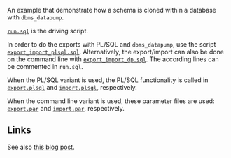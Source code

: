 An example that demonstrate how a schema is cloned within a database with `dbms_datapump`.

[`run.sql`](https://github.com/ReneNyffenegger/oracle-patterns/blob/master/Installed/dbms/datapump/clone_schema/run.sql) is the driving script.

In order to do the exports with PL/SQL and `dbms_datapump`, use the script
[`export_import_plsql.sql`](https://github.com/ReneNyffenegger/oracle-patterns/blob/master/Installed/dbms/datapump/clone_schema/export_import_plsql.sql). Alternatively, the export/import can also be done on the command line with
[`export_import_dp.sql`](https://github.com/ReneNyffenegger/oracle-patterns/blob/master/Installed/dbms/datapump/clone_schema/export_import_dp.sql).
The according lines can be commented in `run.sql`.

When the PL/SQL variant is used, the PL/SQL functionality is called in
[`export.plsql`](https://github.com/ReneNyffenegger/oracle-patterns/blob/master/Installed/dbms/datapump/clone_schema/export.plsql) and
[`import.plsql`](https://github.com/ReneNyffenegger/oracle-patterns/blob/master/Installed/dbms/datapump/clone_schema/import.plsql), respectively.

When the command line variant is used, these parameter files are used:
[`export.par`](https://github.com/ReneNyffenegger/oracle-patterns/blob/master/Installed/dbms/datapump/clone_schema/export.par) and
[`import.par`](https://github.com/ReneNyffenegger/oracle-patterns/blob/master/Installed/dbms/datapump/clone_schema/import.par), respectively.

## Links

See also [this blog post](http://renenyffenegger.blogspot.ch/2015/02/cloning-oracle-schema-with-dbmsdatapump.html).
